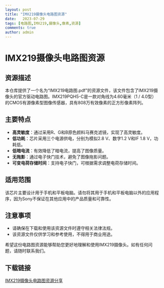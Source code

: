 ```yaml
---
layout: post
title: "IMX219摄像头电路图资源"
date:   2023-07-29
tags: [电路图,IMX219,摄像头,像素,资源]
comments: true
author: admin
---
```

# IMX219摄像头电路图资源

## 资源描述

本仓库提供了一个名为“IMX219电路图.pdf”的资源文件，该文件包含了IMX219摄像头的官方驱动电路图。IMX219PQH5-C是一款对角线为4.60毫米（1 / 4.0型）的CMOS有源像素型图像传感器，具有808万有效像素的正方形像素阵列。

## 主要特点

- **高灵敏度**：通过采用R、G和B原色颜料马赛克滤镜，实现了高灵敏度。
- **低功耗**：芯片采用三个电源供电，分别为模拟2.8 V、数字1.2 V和IF 1.8 V，功耗低。
- **低暗电流**：有效降低了暗电流，提高了图像质量。
- **无拖影**：通过电子快门技术，避免了图像拖影问题。
- **可变电荷存储时间**：支持电子快门，可根据需求调整电荷存储时间。

## 适用范围

该芯片主要设计用于手机和平板电脑。请勿将其用于手机和平板电脑以外的应用程序，因为Sony不保证在其他应用中的产品质量和可靠性。

## 注意事项

- 请确保在下载和使用该资源文件时遵守相关法律法规。
- 该资源文件仅供学习和参考使用，不得用于商业用途。

希望这份电路图资源能够帮助您更好地理解和使用IMX219摄像头。如有任何问题，请随时联系我们。

## 下载链接

[IMX219摄像头电路图资源分享](https://pan.quark.cn/s/0809d9d03522)